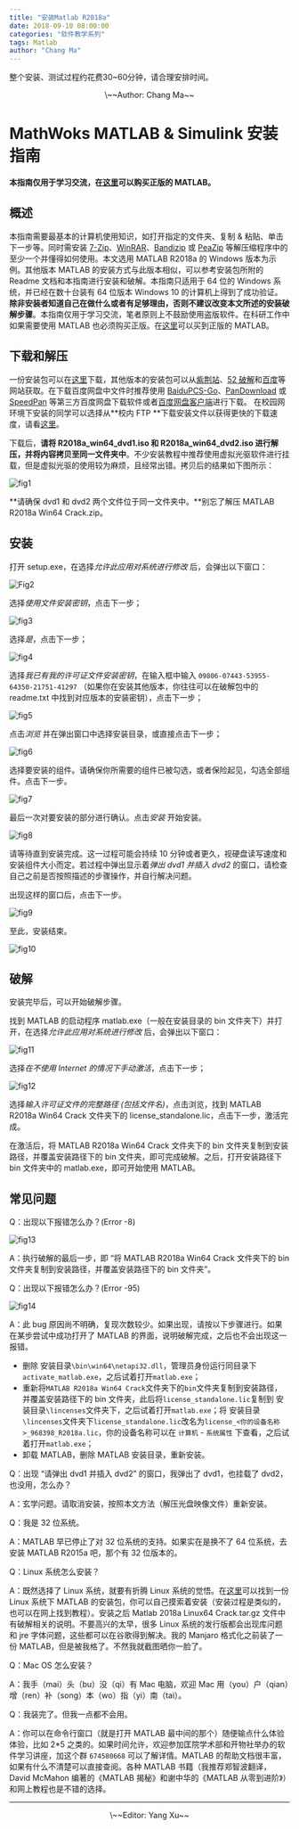 ```yaml
---
title: "安装Matlab R2018a"
date: 2018-09-10 08:00:00
categories: "软件教学系列"
tags: Matlab
author: "Chang Ma"
---
```


整个安装、测试过程约花费30\~60分钟，请合理安排时间。

<!--more-->

<center>\~~Author: Chang Ma~~</center>

# MathWoks MATLAB & Simulink 安装指南

**本指南仅用于学习交流，在[这里](https://ww2.mathworks.cn/store)可以购买正版的 MATLAB。**

## 概述

本指南需要最基本的计算机使用知识，如打开指定的文件夹、复制 & 粘贴、单击下一步等。同时需安装 [7-Zip](https://www.7-zip.org/)、[WinRAR](http://www.winrar.com.cn/)、[Bandizip](https://cn.bandisoft.com/bandizip/) 或 [PeaZip](http://www.peazip.org/) 等解压缩程序中的至少一个并懂得如何使用。本文选用 MATLAB R2018a 的 Windows 版本为示例。其他版本 MATLAB 的安装方式与此版本相似，可以参考安装包所附的 Readme 文档和本指南进行安装和破解。本指南只适用于 64 位的 Windows 系统，并已经在数十台装有 64 位版本 Windows 10 的计算机上得到了成功验证。**除非安装者知道自己在做什么或者有足够理由，否则不建议改变本文所述的安装破解步骤**。本指南仅用于学习交流，笔者原则上不鼓励使用盗版软件。在科研工作中如果需要使用 MATLAB 也必须购买正版。在[这里](https://ww2.mathworks.cn/store)可以买到正版的 MATLAB。

## 下载和解压

一份安装包可以在[这里](https://pan.baidu.com/s/1zRLrmkt3sp3ikqfCCtnX3w)下载，其他版本的安装包可以从[紫荆站](http://zijingbt.njuftp.org/stats.html?id=106787)、[52 破解](https://www.52pojie.cn/thread-713048-1-1.html)和[百度](https://www.baidu.com)等网站获取。在下载百度网盘中文件时推荐使用 [BaiduPCS-Go](https://github.com/iikira/BaiduPCS-Go)、[PanDownload](https://www.pandownload.com/) 或 [SpeedPan](https://www.speedpan.com/) 等第三方百度网盘下载软件或者[百度网盘客户端](https://pan.baidu.com/download)进行下载。
在校园网环境下安装的同学可以选择从**校内 FTP **下载安装文件以获得更快的下载速度，请看[这里](/2018/09/17/UseFTP/#FTP%E7%AB%99%E7%82%B9%E5%9C%B0%E5%9D%80)。

<!-- > 编者注：也可以连接校园网后从校内FTP下载，速率很快，目前可用的站点有(引自[TeXLive安装教程](/2018/09/09/InstallTeXLive/#more))：
   - [匡院团学联FTP](ftp://ftp.diisquare.com)(亲生的，稳)
   - [一个野生的匡院FTP](ftp://114.212.170.211)(地址可能会变但由我维护，软件较新)
   - [另一个野生的匡院FTP](ftp://114.212.165.143)(地址极易变且经常被管理阿姨关机)等。
-->

下载后，**请将 R2018a\_win64\_dvd1.iso 和 R2018a\_win64\_dvd2.iso 进行解压，并将内容拷贝至同一文件夹中**。不少安装教程中推荐使用虚拟光驱软件进行挂载，但是虚拟光驱的使用较为麻烦，且经常出错。拷贝后的结果如下图所示：

<!-- 编者注：``Windows 10``可以直接双击挂载iso文件。如果不想解压占用过多硬盘空间，可以双击``dvd1.iso``点击``setup.exe``安装，到提示弹出dvd1插入dvd2时，弹出``dvd1.iso``，双击``dvd2.iso``挂载后，继续安装。需要确保``dvd1.iso``和``dvd2.iso``挂载时的盘符是一样的。关于挂载和弹出，可以参考TeXLive安装教程。如果不会挂载和弹出或是觉得可能搞不定，就按照作者的方法吧。-->

![fig1](/figure/matlab/fig1.jpg)

**请确保 dvd1 和 dvd2 两个文件位于同一文件夹中。**别忘了解压 MATLAB R2018a Win64 Crack.zip。


## 安装

打开 setup.exe，在选择*允许此应用对系统进行修改* 后，会弹出以下窗口：

![Fig2](/figure/matlab/fig2.jpg)

选择*使用文件安装密钥*，点击下一步；

![fig3](/figure/matlab/fig3.jpg)

选择*是*，点击下一步；

![fig4](/figure/matlab/fig4.jpg)

选择*我已有我的许可证文件安装密钥*，在输入框中输入 `09806-07443-53955-64350-21751-41297` （如果你在安装其他版本，你往往可以在破解包中的 readme.txt 中找到对应版本的安装密钥），点击下一步；

![fig5](/figure/matlab/fig5.jpg)

点击*浏览* 并在弹出窗口中选择安装目录，或直接点击下一步；

![fig6](/figure/matlab/fig6.jpg)

选择要安装的组件。请确保你所需要的组件已被勾选，或者保险起见，勾选全部组件。点击下一步。

![fig7](/figure/matlab/fig7.jpg)

最后一次对要安装的部分进行确认。点击*安装* 开始安装。

![fig8](/figure/matlab/fig8.jpg)

请等待直到安装完成。这一过程可能会持续 10 分钟或者更久，视硬盘读写速度和安装组件大小而定。若过程中弹出显示着*弹出 dvd1 并插入 dvd2* 的窗口，请检查自己之前是否按照描述的步骤操作，并自行解决问题。
	
出现这样的窗口后，点击下一步。

![fig9](/figure/matlab/fig9.jpg)

至此，安装结束。

![fig10](/figure/matlab/fig10.jpg)

## 破解

安装完毕后，可以开始破解步骤。
	
找到 MATLAB 的启动程序 matlab.exe（一般在安装目录的 bin 文件夹下）并打开，在选择*允许此应用对系统进行修改* 后，会弹出以下窗口：

![fig11](/figure/matlab/fig11.jpg)

选择*在不使用 Internet 的情况下手动激活*，点击下一步；

![fig12](/figure/matlab/fig12.jpg)

选择*输入许可证文件的完整路径 (包括文件名)*，点击浏览，找到 MATLAB R2018a Win64 Crack 文件夹下的 license_standalone.lic，点击下一步，激活完成。
	
在激活后，将 MATLAB R2018a Win64 Crack 文件夹下的 bin 文件夹复制到安装路径，并覆盖安装路径下的 bin 文件夹，即可完成破解。之后，打开安装路径下 bin 文件夹中的 matlab.exe，即可开始使用 MATLAB。

## 常见问题

Q：出现以下报错怎么办？(Error -8)

![fig13](/figure/matlab/fig13.jpg)

A：执行破解的最后一步，即 “将 MATLAB R2018a Win64 Crack 文件夹下的 bin 文件夹复制到安装路径，并覆盖安装路径下的 bin 文件夹”。

Q：出现以下报错怎么办？(Error -95)

![fig14](/figure/matlab/fig14.png)

A：此 bug 原因尚不明确，复现次数较少。如果出现，请按以下步骤进行。如果在某步尝试中成功打开了 MATLAB 的界面，说明破解完成，之后也不会出现这一报错。
 - 删除 安装目录`` \bin\win64\netapi32.dll ``，管理员身份运行同目录下`` activate_matlab.exe ``，之后试着打开`` matlab.exe ``；
 - 重新将`` MATLAB R2018a Win64 Crack ``文件夹下的`` bin ``文件夹复制到安装路径，并覆盖安装路径下的 bin 文件夹，此后将`` license_standalone.lic ``复制到 安装目录`` \lincenses ``文件夹下，之后试着打开`` matlab.exe ``；将 安装目录`` \lincenses ``文件夹下`` license_standalone.lic ``改名为`` license_<你的设备名称>_968398_R2018a.lic ``，你的设备名称可以在 ``计算机`` - ``系统属性`` 下查看，之后试着打开`` matlab.exe ``；
 - 卸载 MATLAB，删除 MATLAB 安装目录，重新安装。


Q：出现 “请弹出 dvd1 并插入 dvd2” 的窗口，我弹出了 dvd1，也挂载了 dvd2，也没用，怎么办？

A：玄学问题。请取消安装，按照本文方法（解压光盘映像文件）重新安装。

Q：我是 32 位系统。

A：MATLAB 早已停止了对 32 位系统的支持。如果实在是换不了 64 位系统，去安装 MATLAB R2015a 吧，那个有 32 位版本的。

Q：Linux 系统怎么安装？

A：既然选择了 Linux 系统，就要有折腾 Linux 系统的觉悟。在[这里](https://pan.baidu.com/s/1YmTuh7fD0XttDPCRxV1PGg)可以找到一份 Linux 系统下 MATLAB 的安装包，你可以自己摸索着安装（安装过程是类似的，也可以在网上找到教程）。安装之后 Matlab 2018a Linux64 Crack.tar.gz 文件中有破解相关的说明。不要高兴的太早，很多 Linux 系统的发行版都会出现库问题和 jre 字体问题，这些都可以在谷歌得到解决。我的 Manjaro 格式化之前装了一份 MATLAB，但是被我格了。不然我就截图晒你一脸了。

Q：Mac OS 怎么安装？

A：我手（mai）头（bu）没（qi）有 Mac 电脑，欢迎 Mac 用（you）户（qian）增（ren）补（song）本（wo）指（yi）南（tai）。

Q：我装完了。但我一点都不会用。

A：你可以在命令行窗口（就是打开 MATLAB 最中间的那个）随便输点什么体验体验，比如 2\*5 之类的。如果时间允许，欢迎参加匡院学术部和开物社举办的软件学习讲座，加这个群 `674580668` 可以了解详情。MATLAB 的帮助文档很丰富，如果有什么不清楚可以直接查阅。各种 MATLAB 书籍（我推荐郑智波翻译，David McMahon 编著的《MATLAB 揭秘》和谢中华的《MATLAB 从零到进阶》）和网上教程也是不错的选择。

---
<center>\~~Editor: Yang Xu~~</center>
